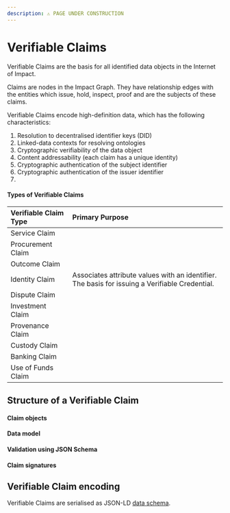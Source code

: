 ```yaml
---
description: ⚠️ PAGE UNDER CONSTRUCTION
---
```


# Verifiable Claims

Verifiable Claims are the basis for all identified data objects in the Internet of Impact. 

Claims are nodes in the Impact Graph. They have relationship edges with the entities which issue, hold, inspect, proof and are the subjects of these claims. 

Verifiable Claims encode high-definition data, which has the following characteristics:

1. Resolution to decentralised identifier keys \(DID\)
2. Linked-data contexts for resolving ontologies
3. Cryptographic verifiability of the data object
4. Content addressability \(each claim has a unique identity\)
5. Cryptographic authentication of the subject identifier
6. Cryptographic authentication of the issuer identifier
7. 
#### Types of Verifiable Claims

| **Verifiable Claim Type** | **Primary Purpose** |
| :--- | :--- |
| Service Claim |  |
| Procurement Claim |  |
| Outcome Claim |  |
| Identity Claim | Associates attribute values with an identifier. The basis for issuing a Verifiable Credential. |
| Dispute Claim |  |
| Investment Claim |  |
| Provenance Claim |  |
| Custody Claim |  |
| Banking Claim |  |
| Use of Funds Claim |  |

## Structure of a Verifiable Claim

#### Claim objects

#### Data model

#### Validation using JSON Schema

#### Claim signatures

## Verifiable Claim encoding

Verifiable Claims are serialised as JSON-LD [data schema](/ixo/developers/developer-tools/schema-server/data-asset-schema).



